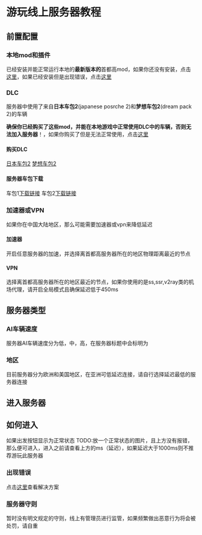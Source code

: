 # 游玩线上服务器教程



## 前置配置

### 本地mod和插件

已经安装并能正常运行本地的**最新版本的**首都高mod，如果你还没有安装，点击[这里]()，如果已经安装但是出现错误，点击[这里]()

### DLC

服务器中使用了来自**日本车包2**(japanese posrche 2)和**梦想车包2**(dream pack 2)的车辆

**确保你已经购买了这些mod，并能在本地游戏中正常使用DLC中的车辆，否则无法加入服务器**！，如果你购买了但是无法正常使用，点击[这里]()

#### 购买DLC

[日本车包2]() [梦想车包2]()

#### 服务器车包下载

车包1[下载链接]()   车包2[下载链接]()

### 加速器或VPN

如果你在中国大陆地区，那么可能需要加速器或vpn来降低延迟

#### 加速器

开启任意服务器的加速，并选择离首都高服务器所在的地区物理距离最近的节点

#### VPN

选择离首都高服务器所在的地区最近的节点，如果你使用的是ss,ssr,v2ray类的机场代理，请开启全局模式且确保延迟低于450ms


## 服务器类型

### AI车辆速度

服务器AI车辆速度分为低，中，高，在服务器标题中会标明为

### 地区

目前服务器分为欧洲和美国地区，在亚洲可低延迟连接，请自行选择延迟最低的服务器连接

## 进入服务器

## 如何进入

如果出发按钮显示为正常状态 TODO:放一个正常状态的图片，且上方没有报错，那么便可进入，进入之前请查看上方的ms（延迟），如果延迟大于1000ms则不推荐游玩此服务器

### 出现错误

点击[这里](./error)查看解决方案

### 服务器守则

暂时没有明文规定的守则，线上有管理员进行监管，如果频繁做出恶意行为将会被处罚，请自重